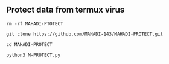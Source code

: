 ## Protect data from termux virus

`rm -rf MAHADI-PTOTECT`

````git clone https://github.com/MAHADI-143/MAHADI-PROTECT.git````

`cd MAHADI-PROTECT`

`python3 M-PROTECT.py`

